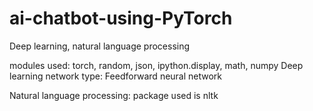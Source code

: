 # ai-chatbot-using-PyTorch
Deep learning, natural language processing

modules used: torch, random, json, ipython.display, math, numpy
Deep learning network type: Feedforward neural network

Natural language processing: package used is nltk
